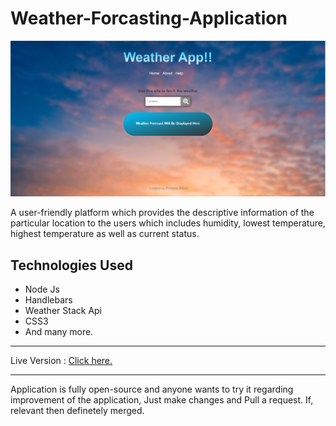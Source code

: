 # Weather-Forcasting-Application

![Preview-Image](Images/Weather-App.png)

A user-friendly platform which provides the descriptive information of the particular location to the users which includes humidity, lowest temperature, highest temperature as well as current status.

## Technologies Used
<ul>
  <li> Node Js </li>
  <li> Handlebars </li>
  <li> Weather Stack Api </li>
  <li> CSS3 </li>
  <li> And many more. </li>
</ul>

---

Live Version : <a href="https://sitani-weather-app.herokuapp.com/" alt="hosted link"> Click here. </a>

---

Application is fully open-source and anyone wants to try it regarding improvement of the application, Just make changes and Pull a request. If, relevant then definetely merged.
